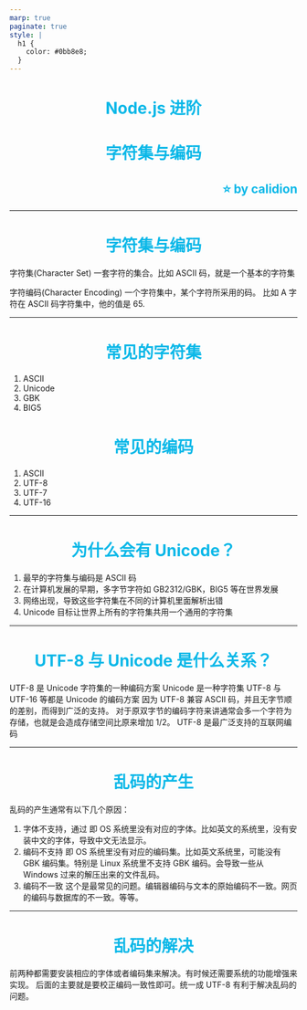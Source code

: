 ```yaml
---
marp: true
paginate: true
style: |
  h1 {
    color: #0bb8e8;
  }
---
```


<style scoped>
h1,h2 {
	color: #0bb8e8;
	text-align: center
}
h2 {
	text-align: right
}

</style>

# Node.js 进阶

# 字符集与编码

## :star: by calidion

---

# 字符集与编码

字符集(Character Set)
一套字符的集合。比如 ASCII 码，就是一个基本的字符集

字符编码(Character Encoding)
一个字符集中，某个字符所采用的码。
比如 A 字符在 ASCII 码字符集中，他的值是 65.

---

# 常见的字符集

1. ASCII
2. Unicode
3. GBK
4. BIG5

# 常见的编码

1. ASCII
2. UTF-8
3. UTF-7
4. UTF-16

---

# 为什么会有 Unicode？

1. 最早的字符集与编码是 ASCII 码
2. 在计算机发展的早期，多字节字符如 GB2312/GBK，BIG5 等在世界发展
3. 网络出现，导致这些字符集在不同的计算机里面解析出错
4. Unicode 目标让世界上所有的字符集共用一个通用的字符集

---

# UTF-8 与 Unicode 是什么关系？

UTF-8 是 Unicode 字符集的一种编码方案
Unicode 是一种字符集
UTF-8 与 UTF-16 等都是 Unicode 的编码方案
因为 UTF-8 兼容 ASCII 码，并且无字节顺的差别，而得到广泛的支持。
对于原双字节的编码字符来讲通常会多一个字符为存储，也就是会造成存储空间比原来增加 1/2。
UTF-8 是最广泛支持的互联网编码

---

# 乱码的产生

乱码的产生通常有以下几个原因：

1. 字体不支持，通过
   即 OS 系统里没有对应的字体。比如英文的系统里，没有安装中文的字体，导致中文无法显示。
2. 编码不支持
   即 OS 系统里没有对应的编码集。比如英文系统里，可能没有 GBK 编码集。特别是 Linux 系统里不支持 GBK 编码。会导致一些从 Windows 过来的解压出来的文件乱码。
3. 编码不一致
   这个是最常见的问题。编辑器编码与文本的原始编码不一致。网页的编码与数据库的不一致。等等。

---

# 乱码的解决

前两种都需要安装相应的字体或者编码集来解决。有时候还需要系统的功能增强来实现。
后面的主要就是要校正编码一致性即可。统一成 UTF-8 有利于解决乱码的问题。
